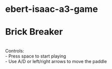 # ebert-isaac-a3-game
<h1>Brick Breaker</h1> <br>
Controls: <br>
- Press space to start playing <br>
- Use A/D or left/right arrows to move the paddle
